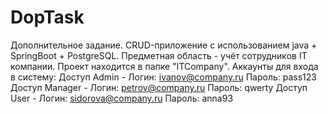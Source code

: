 # DopTask
Дополнительное задание. CRUD-приложение с использованием java + SpringBoot + PostgreSQL. Предметная область - учёт сотрудников IT компании.
Проект находится в папке "ITCompany".
Аккаунты для входа в систему:
Доступ Admin - Логин: ivanov@company.ru Пароль: pass123
Доступ Manager - Логин: petrov@company.ru Пароль: qwerty
Доступ User - Логин: sidorova@company.ru Пароль: anna93
